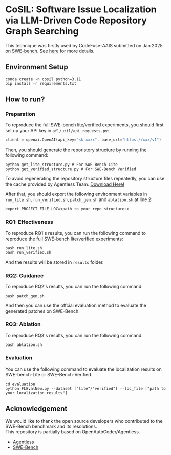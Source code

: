# CoSIL: Software Issue Localization via LLM-Driven Code Repository Graph Searching

This technique was firstly used by CodeFuse-AAIS submitted on Jan 2025 on [SWE-bench](https://github.com/swe-bench/SWE-bench.git). 
See [here](https://github.com/ZhonghaoJiang/AAIS) for more details.
## Environment Setup

```shell
conda create -n cosil python=3.11
pip install -r requirements.txt
```

## How to run?
### Preparation
To reproduce the full SWE-bench lite/verified experiments, you should first set up your API key 
in `afl/util/api_requests.py`:

```python
client = openai.OpenAI(api_key="sk-xxxx", base_url="https://xxx/v1")
```

Then, you should generate the reporistory structure by running the following command:
```shell
python get_lite_structure.py # For SWE-Bench Lite
python get_verified_structure.py # For SWE-Bench Verified
```
To avoid regenerating the repository structure files repeatedly,
you can use the cache provided by Agentless Team. [Download Here!](https://github.com/OpenAutoCoder/Agentless/releases/tag/v1.5.0)


After that, you should export the following environment variables in `run_lite.sh`, `run_verified.sh`, `patch_gen.sh` and `ablation.sh` at line 2:
```shell
export PROJECT_FILE_LOC=<path to your repo structures>
```

### RQ1: Effectiveness
To reproduce RQ1's results, you can run the following command to reproduce the full SWE-bench lite/verified experiments:

```shell
bash run_lite.sh
bash run_verified.sh
```
And the results will be stored in `results` folder.

### RQ2: Guidance
To reproduce RQ2's results, you can run the following command.

```shell
bash patch_gen.sh
```
And then you can use the offcial evaluation method to evaluate the generated patches on SWE-Bench.

### RQ3: Ablation
To reproduce RQ3's results, you can run the following command.

```shell
bash ablation.sh
```

### Evaluation
You can use the following command to evaluate the localization results on SWE-bench-Lite or SWE-Bench-Verified.

```shell
cd evaluation
python FLEvalNew.py --dataset ["lite"/"verified"] --loc_file ["path to your localization results"]
```

## Acknowledgement

We would like to thank the open source developers who contributed to the SWE-Bench benchmark and its resolutions. \
This repository is partially based on OpenAutoCoder/Agentless.
* [Agentless](https://github.com/OpenAutoCoder/Agentless/tree/main)
* [SWE-Bench](https://github.com/swe-bench/SWE-bench.git)

